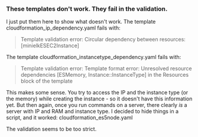 ### These templates don't work. They fail in the validation.

I just put them here to show what doesn't work.
The template cloudformation_ip_dependency.yaml fails with:

> Template validation error: Circular dependency between resources: [minielkESEC2Instance]

The template cloudformation_instancetype_dependency.yaml fails with:

> Template validation error: Template format error: Unresolved resource dependencies [ESMemory, Instance::InstanceType] in the Resources block of the template

This makes some sense. You try to access the IP and the instance type (or the memory) while creating the instance - so it doesn't have this information yet. But then again, once you run commands on a server, there clearly _is_ a server with IP and RAM and instance type. I decided to hide things in a script, and it worked: cloudformation_es5node.yaml

The validation seems to be too strict.

